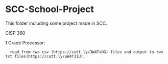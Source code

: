 # SCC-School-Project
This folder including some project made in SCC.

CISP 360

  1.Grade Processor:
  
      read from two csv (https://cutt.ly/3W4TvHG) files and output to two txt files(https://cutt.ly/uW4TJiU).
     
